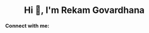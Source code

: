 <h1 align="center">Hi 👋, I'm Rekam Govardhana</h1>
<h3 align="left">Connect with me:</h3>
<p align="left">
</p>
